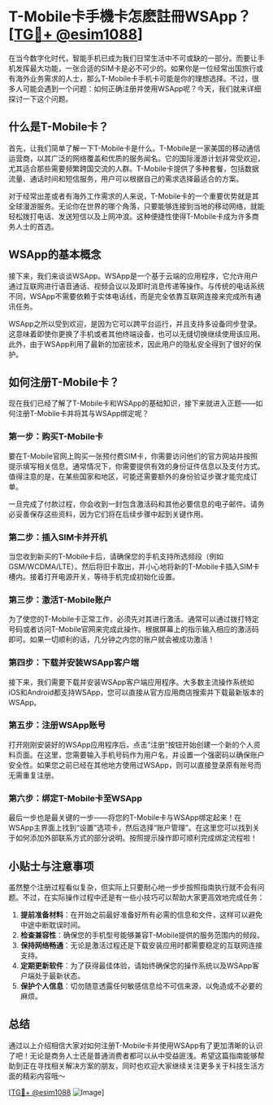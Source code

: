 # T-Mobile卡手機卡怎麽註冊WSApp？[[TG💪+ @esim1088](https://t.me/s/esim1088)]

在当今数字化时代，智能手机已成为我们日常生活中不可或缺的一部分。而要让手机发挥最大功能，一张合适的SIM卡是必不可少的。如果你是一位经常出国旅行或有海外业务需求的人士，那么T-Mobile卡手机卡可能是你的理想选择。不过，很多人可能会遇到一个问题：如何正确注册并使用WSApp呢？今天，我们就来详细探讨一下这个问题。

## 什么是T-Mobile卡？

首先，让我们简单了解一下T-Mobile卡是什么。T-Mobile是一家美国的移动通信运营商，以其广泛的网络覆盖和优质的服务闻名。它的国际漫游计划非常受欢迎，尤其适合那些需要频繁跨国交流的人群。T-Mobile卡提供了多种套餐，包括数据流量、通话时间和短信服务，用户可以根据自己的需求选择最适合的方案。

对于经常出差或者有海外工作需求的人来说，T-Mobile卡的一个重要优势就是其全球漫游服务。无论你在世界的哪个角落，只要能够连接到当地的移动网络，就能轻松拨打电话、发送短信以及上网冲浪。这种便捷性使得T-Mobile卡成为许多商务人士的首选。

## WSApp的基本概念

接下来，我们来谈谈WSApp。WSApp是一个基于云端的应用程序，它允许用户通过互联网进行语音通话、视频会议以及即时消息传递等操作。与传统的电话系统不同，WSApp不需要依赖于实体电话线，而是完全依靠互联网连接来完成所有通讯任务。

WSApp之所以受到欢迎，是因为它可以跨平台运行，并且支持多设备同步登录。这意味着即使你更换了手机或者其他终端设备，也可以无缝切换继续使用该应用。此外，由于WSApp利用了最新的加密技术，因此用户的隐私安全得到了很好的保护。

## 如何注册T-Mobile卡？

现在我们已经了解了T-Mobile卡和WSApp的基础知识，接下来就进入正题——如何注册T-Mobile卡并将其与WSApp绑定呢？

### 第一步：购买T-Mobile卡

要在T-Mobile官网上购买一张预付费SIM卡，你需要访问他们的官方网站并按照提示填写相关信息。通常情况下，你需要提供有效的身份证件信息以及支付方式。值得注意的是，在某些国家和地区，可能还需要额外的身份验证步骤才能完成订单。

一旦完成了付款过程，你会收到一封包含激活码和其他必要信息的电子邮件。请务必妥善保存这些资料，因为它们将在后续步骤中起到关键作用。

### 第二步：插入SIM卡并开机

当您收到新买的T-Mobile卡后，请确保您的手机支持所选频段（例如GSM/WCDMA/LTE）。然后将旧卡取出，并小心地将新的T-Mobile卡插入SIM卡槽内。接着打开电源开关，等待手机完成初始化设置。

### 第三步：激活T-Mobile账户

为了使您的T-Mobile卡正常工作，必须先对其进行激活。通常可以通过拨打特定号码或者访问T-Mobile官网来完成此操作。根据屏幕上的指示输入相应的激活码即可。如果一切顺利的话，几分钟之内您的账户就会被成功激活！

### 第四步：下载并安装WSApp客户端

接下来，我们需要下载并安装WSApp客户端应用程序。大多数主流操作系统如iOS和Android都支持WSApp，您可以直接从官方应用商店搜索并下载最新版本的WSApp。

### 第五步：注册WSApp账号

打开刚刚安装好的WSApp应用程序后，点击“注册”按钮开始创建一个新的个人资料页面。在这里，您需要输入手机号码作为用户名，并设置一个强密码以确保账户安全性。如果您之前已经在其他地方使用过WSApp，则可以直接登录原有账号而无需重复注册。

### 第六步：绑定T-Mobile卡至WSApp

最后一步也是最关键的一步——将您的T-Mobile卡与WSApp绑定起来！在WSApp主界面上找到“设置”选项卡，然后选择“账户管理”。在这里您可以找到关于如何添加外部联系方式的部分说明。按照提示操作即可顺利完成绑定流程啦！

## 小贴士与注意事项

虽然整个注册过程看似复杂，但实际上只要耐心地一步步按照指南执行就不会有问题。不过，在实际操作过程中还是有一些小技巧可以帮助大家更高效地完成任务：

1. **提前准备材料**：在开始之前最好准备好所有必需的信息和文件，这样可以避免中途中断耽误时间。
2. **检查兼容性**：确保您的手机型号能够兼容T-Mobile提供的服务范围内的频段。
3. **保持网络畅通**：无论是激活过程还是下载安装应用时都需要稳定的互联网连接支持。
4. **定期更新软件**：为了获得最佳体验，请始终确保您的操作系统以及WSApp客户端处于最新状态。
5. **保护个人信息**：切勿随意透露任何敏感信息给不可信来源，以免造成不必要的麻烦。

## 总结

通过以上介绍相信大家对如何注册T-Mobile卡并使用WSApp有了更加清晰的认识了吧！无论是商务人士还是普通消费者都可以从中受益匪浅。希望这篇指南能够帮助到正在寻找相关解决方案的朋友，同时也欢迎大家继续关注更多关于科技生活方面的精彩内容哦～

[[TG💪+ @esim1088](https://t.me/s/esim1088) ![Image](https://i.postimg.cc/4NQfJmqS/Snipaste-2025-05-13-00-14-12.png)]